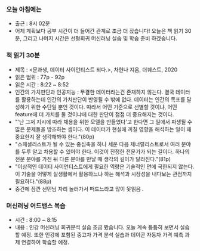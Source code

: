 ### 오늘 아침에는
 - 출근 : 8시 02분 
 - 어제 계획보다 공부 시간이 더 들어간 관계로 조금 더 잤습니다! 오늘은 책 읽기 30분, 그리고 나머지 시간은 선형회귀 머신러닝 실습 및 학습 준비 하겠습니다. 

### 책 읽기 30분
 - 제목 : <문과생, 데이터 사이언티스트 되다.>, 차현나 지음, 더퀘스트, 2020
 - 읽은 범위 : 77p - 92p
 - 읽은 시간 : 8:22 ~ 8:52
 - 인간의 가치판단과 인공지능 : 무결한 데이터라는건 존재하지 않는다. 결국 데이터를 활용하는데 인간의 가치판단이 반영될 수 밖에 없다. 데이터는 인간의 목표를 달성하기 위한 수단일 뿐인 것이다. 따라서 어떤 기준으로 선별할 것이냐, 어떤 feature에 더 가치를 둘 것이냐에 대한 판단이 점점 더 중요해지는 것이다. 
 - "'난 그저 지시에 따라 채용을 위한 모델을 만들었다'고 한다면 그 일에서 파생될 수많은 문제들을 방조하는 셈이다. 이 데이터가 현실에 끼칠 영향을 해석하는 일이 왜 중요한지 잘 생각해봐야 한다."(80p)
 - "스페셜리스트가 될 수 있는 중심축을 하나 세운 다음 제너럴리스트로서 여러 분야를 두루 알고 차용할 수 있어야 한다. 이것이 진정한 전문가가 되는 길이다. 하나의 전문 분야를 가진 뒤 다른 분야를 만날 때 생각의 깊이가 달라진다."(81p)
 - "이상적인 데이터 사이언티스트에게 필요한 역량은 기술적인 면에 국한되지 않는다. 이 기술을 어떻게 실생활에서 활용하느냐 하는 해석과 시장성을 내다보는 관점까지 필요하다."(88p)
 - 중간에 잠깐 선민님 자리 놀러가서 떠드느라고 많이 못읽음 *.*

### 머신러닝 어드밴스 복습
 - 시간 : 8:00 ~ 8:15
 - 내용 : 인강 머신러닝 회귀분석 실습 조금 봤습니다. 오늘 계속 틈틈히 보면서 실습할 예정. 또한 인강에 포함된 중고차 가격 분석 실습과 데이콘 자동차 가격 예측 과제 연결하여 학습할 예정.


